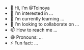 - 👋 Hi, I’m @Toinoya
- 👀 I’m interested in ...
- 🌱 I’m currently learning ...
- 💞️ I’m looking to collaborate on ...
- 📫 How to reach me ...
- 😄 Pronouns: ...
- ⚡ Fun fact: ...

<!---
Toinoya/Toinoya is a ✨ special ✨ repository because its `README.md` (this file) appears on your GitHub profile.
You can click the Preview link to take a look at your changes.
--->
